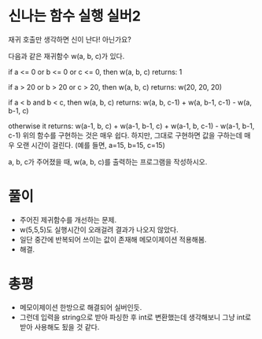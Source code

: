 # 신나는 함수 실행 실버2
재귀 호출만 생각하면 신이 난다! 아닌가요?

다음과 같은 재귀함수 w(a, b, c)가 있다.

if a <= 0 or b <= 0 or c <= 0, then w(a, b, c) returns:
    1

if a > 20 or b > 20 or c > 20, then w(a, b, c) returns:
    w(20, 20, 20)

if a < b and b < c, then w(a, b, c) returns:
    w(a, b, c-1) + w(a, b-1, c-1) - w(a, b-1, c)

otherwise it returns:
    w(a-1, b, c) + w(a-1, b-1, c) + w(a-1, b, c-1) - w(a-1, b-1, c-1)
위의 함수를 구현하는 것은 매우 쉽다. 하지만, 그대로 구현하면 값을 구하는데 매우 오랜 시간이 걸린다. (예를 들면, a=15, b=15, c=15)

a, b, c가 주어졌을 때, w(a, b, c)를 출력하는 프로그램을 작성하시오.

# 풀이
- 주어진 제귀함수를 개선하는 문제.
- w(5,5,5)도 실행시간이 오래걸려 결과가 나오지 않았다.
- 일단 중간에 반복되어 쓰이는 값이 존재해 메모이제이션 적용해봄.
- 해결.

# 총평
- 메모이제이션 한방으로 해결되어 실버인듯.
- 그런데 입력을 string으로 받아 파싱한 후 int로 변환했는데 생각해보니 그냥 int로 받아 사용해도 됬을 것 같다.